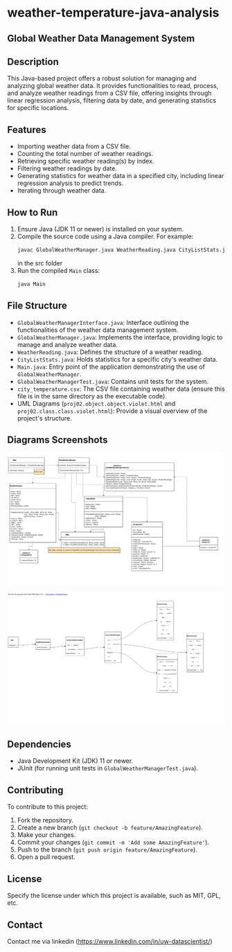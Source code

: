 # weather-temperature-java-analysis

## Global Weather Data Management System

## Description
This Java-based project offers a robust solution for managing and analyzing global weather data. It provides functionalities to read, process, and analyze weather readings from a CSV file, offering insights through linear regression analysis, filtering data by date, and generating statistics for specific locations.

## Features
- Importing weather data from a CSV file.
- Counting the total number of weather readings.
- Retrieving specific weather reading(s) by index.
- Filtering weather readings by date.
- Generating statistics for weather data in a specified city, including linear regression analysis to predict trends.
- Iterating through weather data.

## How to Run
1. Ensure Java (JDK 11 or newer) is installed on your system.
2. Compile the source code using a Java compiler. For example:
    ```sh
    javac GlobalWeatherManager.java WeatherReading.java CityListStats.java Main.java
    ```
    in the src folder
3. Run the compiled `Main` class:
    ```sh
    java Main
    ```

## File Structure
- `GlobalWeatherManagerInterface.java`: Interface outlining the functionalities of the weather data management system.
- `GlobalWeatherManager.java`: Implements the interface, providing logic to manage and analyze weather data.
- `WeatherReading.java`: Defines the structure of a weather reading.
- `CityListStats.java`: Holds statistics for a specific city's weather data.
- `Main.java`: Entry point of the application demonstrating the use of `GlobalWeatherManager`.
- `GlobalWeatherManagerTest.java`: Contains unit tests for the system.
- `city_temperature.csv`: The CSV file containing weather data (ensure this file is in the same directory as the executable code).
- UML Diagrams (`proj02.object.object.violet.html` and `proj02.class.class.violet.html`): Provide a visual overview of the project's structure.

## Diagrams Screenshots
![Class UML Diagram](https://github.com/haochenmiao/weather-temperature-java-analysis/blob/main/img/class_uml_diagram.png)

![Object UML Diagram](https://github.com/haochenmiao/weather-temperature-java-analysis/blob/main/img/object_uml_diagram.png)


## Dependencies
- Java Development Kit (JDK) 11 or newer.
- JUnit (for running unit tests in `GlobalWeatherManagerTest.java`).

## Contributing
To contribute to this project:
1. Fork the repository.
2. Create a new branch (`git checkout -b feature/AmazingFeature`).
3. Make your changes.
4. Commit your changes (`git commit -m 'Add some AmazingFeature'`).
5. Push to the branch (`git push origin feature/AmazingFeature`).
6. Open a pull request.

## License
Specify the license under which this project is available, such as MIT, GPL, etc.

## Contact
Contact me via linkedin (https://www.linkedin.com/in/uw-datascientist/)
